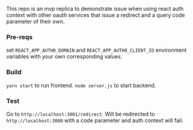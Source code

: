 This repo is an mvp replica to demonstrate issue when using react auth context with other oauth services that issue a redirect and a query code parameter of their own.

### Pre-reqs
set `REACT_APP_AUTH0_DOMAIN` and `REACT_APP_AUTH0_CLIENT_ID` environment variables with your own corresponding values.

### Build
`yarn start` to run frontend.
`node server.js` to start backend.

### Test
Go to `http://localhost:3001/redirect`. Will be redirected to `http://localhost:3000` with a code parameter and auth context will fail.